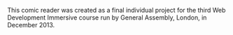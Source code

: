 This comic reader was created as a final individual project for the third Web Development Immersive course run by General Assembly, London, in December 2013.